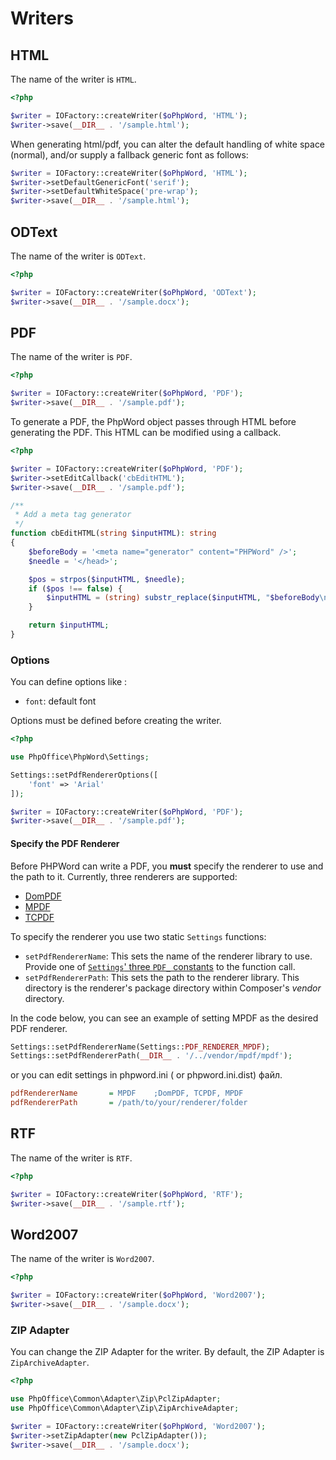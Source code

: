 # Writers

## HTML
The name of the writer is `HTML`.

``` php
<?php

$writer = IOFactory::createWriter($oPhpWord, 'HTML');
$writer->save(__DIR__ . '/sample.html');
```


When generating html/pdf, you can alter the default handling of white space (normal), and/or supply a fallback generic font as follows:

```php
$writer = IOFactory::createWriter($oPhpWord, 'HTML');
$writer->setDefaultGenericFont('serif');
$writer->setDefaultWhiteSpace('pre-wrap');
$writer->save(__DIR__ . '/sample.html');
```

## ODText
The name of the writer is `ODText`.

``` php
<?php

$writer = IOFactory::createWriter($oPhpWord, 'ODText');
$writer->save(__DIR__ . '/sample.docx');
```

## PDF
The name of the writer is `PDF`.

``` php
<?php

$writer = IOFactory::createWriter($oPhpWord, 'PDF');
$writer->save(__DIR__ . '/sample.pdf');
```

To generate a PDF, the PhpWord object passes through HTML before generating the PDF.
This HTML can be modified using a callback.

``` php
<?php

$writer = IOFactory::createWriter($oPhpWord, 'PDF');
$writer->setEditCallback('cbEditHTML');
$writer->save(__DIR__ . '/sample.pdf');

/**
 * Add a meta tag generator
 */
function cbEditHTML(string $inputHTML): string
{
    $beforeBody = '<meta name="generator" content="PHPWord" />';
    $needle = '</head>';

    $pos = strpos($inputHTML, $needle);
    if ($pos !== false) {
        $inputHTML = (string) substr_replace($inputHTML, "$beforeBody\n$needle", $pos, strlen($needle));
    }

    return $inputHTML;
}
```

### Options

You can define options like :
* `font`: default font

Options must be defined before creating the writer.

``` php
<?php

use PhpOffice\PhpWord\Settings;

Settings::setPdfRendererOptions([
    'font' => 'Arial'
]);

$writer = IOFactory::createWriter($oPhpWord, 'PDF');
$writer->save(__DIR__ . '/sample.pdf');
```

#### Specify the PDF Renderer

Before PHPWord can write a PDF, you **must** specify the renderer to use and the path to it.
Currently, three renderers are supported: 

- [DomPDF](https://github.com/dompdf/dompdf)
- [MPDF](https://mpdf.github.io/)
- [TCPDF](https://tcpdf.org/)

To specify the renderer you use two static `Settings` functions:

- `setPdfRendererName`: This sets the name of the renderer library to use.
  Provide one of [`Settings`' three `PDF_` constants](https://github.com/PHPOffice/PHPWord/blob/master/src/PhpWord/Settings.php#L39-L41) to the function call.
- `setPdfRendererPath`: This sets the path to the renderer library. 
  This directory is the renderer's package directory within Composer's _vendor_ directory.

In the code below, you can see an example of setting MPDF as the desired PDF renderer.

```php
Settings::setPdfRendererName(Settings::PDF_RENDERER_MPDF);
Settings::setPdfRendererPath(__DIR__ . '/../vendor/mpdf/mpdf');
```

or you can edit settings in phpword.ini ( or phpword.ini.dist) файл.

``` ini
pdfRendererName       = MPDF    ;DomPDF, TCPDF, MPDF
pdfRendererPath       = /path/to/your/renderer/folder
```

## RTF
The name of the writer is `RTF`.

``` php
<?php

$writer = IOFactory::createWriter($oPhpWord, 'RTF');
$writer->save(__DIR__ . '/sample.rtf');
```

## Word2007
The name of the writer is `Word2007`.

``` php
<?php

$writer = IOFactory::createWriter($oPhpWord, 'Word2007');
$writer->save(__DIR__ . '/sample.docx');
```

### ZIP Adapter
You can change the ZIP Adapter for the writer. By default, the ZIP Adapter is `ZipArchiveAdapter`.

``` php
<?php

use PhpOffice\Common\Adapter\Zip\PclZipAdapter;
use PhpOffice\Common\Adapter\Zip\ZipArchiveAdapter;

$writer = IOFactory::createWriter($oPhpWord, 'Word2007');
$writer->setZipAdapter(new PclZipAdapter());
$writer->save(__DIR__ . '/sample.docx');
```
